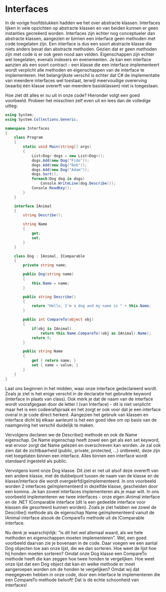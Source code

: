 # Interfaces

In de vorige hoofdstukken hadden we het over abstracte klassen. Interfaces lijken in vele opzichten op abstracte klassen en van beiden kunnen er geen instanties gecreëerd worden. Interfaces zijn echter nog conceptueler dan abstracte klassen, aangezien er binnen een interface geen methoden met code toegelaten zijn. Een interface is dus een soort abstracte klasse die niets anders bevat dan abstracte methoden. Gezien dat er geen methoden zijn met code is er ook geen nood aan velden. Eigenschappen zijn echter wel toegelaten, evenals indexers en evenementen. Je kan een interface aanzien als een soort contract - een klasse die een interface implementeert wordt verplicht alle methoden en eigenschappen van de interface te implementeren. Het belangrijkste verschil is echter dat C# de implementatie van meerdere interfaces wel toestaat, terwijl meervoudige overerving (waarbij één klasse overerft van meerdere basisklassen) niet is toegestaan.

Hoe ziet dit alles er nu uit in onze code? Hieronder volgt een goed voorbeeld. Probeer het misschien zelf even uit en lees dan de volledige uitleg:

```c#
using System;
using System.Collections.Generic;

namespace Interfaces
{
    class Program
    {
        static void Main(string[] args)
        {
            List<Dog> dogs = new List<Dog>();
            dogs.Add(new Dog("Fido"));
            dogs.Add(new Dog("Bob"));
            dogs.Add(new Dog("Adam"));
            dogs.Sort();
            foreach(Dog dog in dogs)
                Console.WriteLine(dog.Describe());
            Console.ReadKey();
        }
    }

    interface IAnimal
    {
        string Describe();

        string Name
        {
            get;
            set;
        }
    }

    class Dog : IAnimal, IComparable
    {
        private string name;

        public Dog(string name)
        {
            this.Name = name;
        }

        public string Describe()
        {
            return "Hello, I'm a dog and my name is " + this.Name;
        }

        public int CompareTo(object obj)
        {
            if(obj is IAnimal)
                return this.Name.CompareTo((obj as IAnimal).Name);
            return 0;
        }

        public string Name
        {
            get { return name; }
            set { name = value; }
        }
    }
}
```

Laat ons beginnen in het midden, waar onze interface gedeclareerd wordt. Zoals je ziet is het enige verschil in de declaratie het gebruikte keyword (interface in plaats van class). Ook merk je dat de naam van de interface wordt voorafgegaan door de letter I (van Interface) - dit is niet verplicht maar het is een codeerafspraak en het zorgt er ook voor dat je een interface overal in je code direct herkent. Aangezien het gebruik van klassen en interface dicht bij elkaar aanleunt is het een goed idee om op basis van de naamgeving het verschil duidelijk te maken.

Vervolgens declaren we de Describe() methode en ook de Name eigenschap. De Name eigenschap heeft zowel een get als een set keyword, wat ervoor zorgt dat Name gelezen en overschreven kan worden. Je zal ook zien dat de zichtbaarheid (public, private, protected, …) ontbreekt, deze zijn niet toegelaten binnen een interface. Alles binnen een interface wordt standaard ingesteld als public.

Vervolgens komt onze Dog klasse. Dit ziet er net uit alsof deze overerft van een andere klasse, met de dubbelpunt tussen de naam van de klasse en de klasse/interface die wordt overgeërfd/geïmplementeerd. In ons voorbeeld worden 2 interfaces geïmplementeerd in dezelfde klasse, gescheiden door een komma. Je kan zoveel interfaces implementeren als je maar wilt. In ons voorbeeld implementeren we twee interfaces - onze eigen iAnimal interface en de .NET IComparable interface (dit is een gedeelde interface voor klassen die gesorteerd kunnen worden). Zoals je ziet hebben we zowel de Describe() methode als de eigenschap Name geïmplementeerd vanuit de IAnimal interface alsook de CompareTo methode uit de IComparable interface.

Nu denk je waarschijnlijk: "is dit het wel allemaal waard, als we hele methoden en eigenschappen moeten implementeren". Wel, een goed voorbeeld daarvan zie je bovenaan in de code. Daar voegen we een aantal Dog objecten toe aan onze lijst, die we dan sorteren. Hoe weet de lijst hoe hij honden moeten sorteren? Omdat onze Dog klasse een CompareTo methode heeft die kan zeggen hoe twee honden te vergelijken. Hoe weet onze lijst dat een Dog object dat kan en welke methode er moet aangeroepen worden om de honden te vergelijken? Omdat wij dat meegegeven hebben in onze code, door een interface te implementeren die een CompareTo methode belooft! Dat is de echte schoonheid van interfaces!